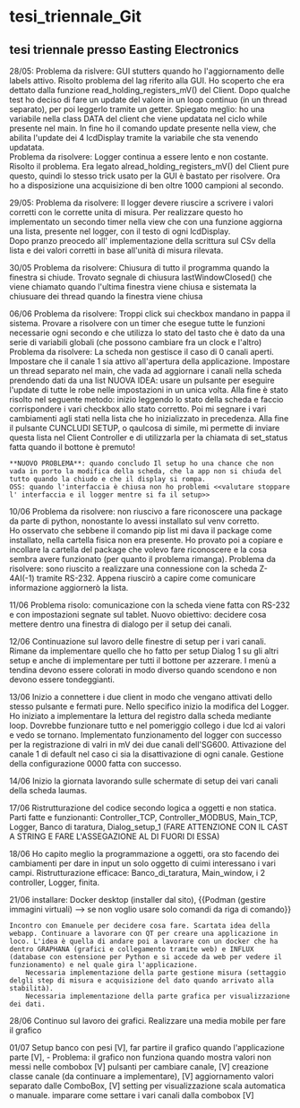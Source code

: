 # tesi_triennale_Git

## tesi triennale presso Easting Electronics


28/05:
    Problema da rislvere: GUI stutters quando ho l'aggiornamento delle labels attivo. 
        Risolto problema del lag riferito alla GUI. Ho scoperto che era dettato dalla funzione read_holding_registers_mV() del Client. Dopo qualche test ho deciso di fare un update del valore in un loop continuo (in un thread separato), per poi leggerlo tramite un getter.
        Spiegato meglio: ho una variabile nella class DATA del client che viene updatata nel ciclo while presente nel main. In fine ho il comando update presente nella view, che abilita l'update dei 4 lcdDisplay tramite la variabile che sta venendo updatata.   
    Problema da risolvere: Logger continua a essere lento e non costante.
        Risolto il problema. Era legato alread_holding_registers_mV() del Client pure questo, quindi lo stesso trick usato per la GUI è bastato per risolvere. Ora ho a disposizione una acquisizione di ben oltre 1000 campioni al secondo.

29/05:
    Problema da risolvere: Il logger devere riuscire a scrivere i valori corretti con le corrette unita di misura. 
        Per realizzare questo ho implementato un secondo timer nella view che con una funzione aggiorna una lista, presente nel logger, con il testo di ogni lcdDisplay.  
        Dopo pranzo preocedo all' implementazione della scrittura sul CSv della lista e dei valori corretti in base all'unità di misura rilevata.

30/05
    Problema da risolvere: Chiusura di tutto il programma quando la finestra si chiude.
        Trovato segnale di chiusura lastWindowClosed() che viene chiamato quando l'ultima finestra viene chiusa e sistemata la chiusuare dei thread quando la finestra viene chiusa

06/06
    Problema da risolvere: Troppi click sui checkbox mandano in pappa il sistema.
        Provare a risolvere con un timer che esegue tutte le funzioni necessarie ogni secondo e che utilizza lo stato del tasto che è dato da una serie di variabili globali (che possono cambiare fra un clock e l'altro)
    Problema da risolvere: La scheda non gestisce il caso di 0 canali aperti.
        Impostare che il canale 1 sia attivo all'apertura della applicazione.
        Impostare un thread separato nel main, che vada ad aggiornare i canali nella scheda prendendo dati da una list
        NUOVA IDEA: usare un pulsante per eseguire l'update di tutte le robe nelle impostazioni in un unica volta.
        Alla fine è stato risolto nel seguente metodo: inizio leggendo lo stato della scheda e faccio corrispondere i vari checkbox allo stato corretto. Poi mi segnare i vari cambiamenti agli stati nella lista che ho inizializzato in precedenza. Alla fine il pulsante CUNCLUDI SETUP, o qaulcosa di simile, mi permette di inviare questa lista nel Client Controller e di utilizzarla per la chiamata di set_status fatta quando il bottone è premuto!    

    **NUOVO PROBLEMA**: quando concludo Il setup ho una chance che non vada in porto la modifica della scheda, che la app non si chiuda del tutto quando la chiudo e che il display si rompa.  
    OSS: quando l'interfaccia è chiusa non ho problemi <<valutare stoppare l' interfaccia e il logger mentre si fa il setup>>

10/06 
    Problema da risolvere: non riuscivo a fare riconoscere una package da parte di python, nonostante lo avessi installato sul venv corretto.   
        Ho osservato che sebbene il comando pip list mi dava il package come installato, nella cartella fisica non era presente. Ho provato poi a copiare e incollare la cartella del package che volevo fare riconoscere e la cosa sembra avere funzionato (per quanto il problema rimanga).
    Problema da risolvere: sono riuscito a realizzare una connessione con la scheda Z-4AI(-1) tramite RS-232.
        Appena riuscirò a capire come comunicare informazione aggiornerò la lista.

11/06
    Problema risolo: comunicazione con la scheda viene fatta con RS-232 e con impostazioni segnate sul tablet.
    Nuovo obiettivo: decidere cosa mettere dentro una finestra di dialogo per il setup dei canali.

12/06
    Continuazione sul lavoro delle finestre di setup per i vari canali.
    Rimane da implementare quello che ho fatto per setup Dialog 1 su gli altri setup e anche di implementare per tutti il bottone per azzerare.
    I menù a tendina devono essere colorati in modo diverso quando scendono e non devono essere tondeggianti.

13/06
    Inizio a connettere i due client in modo che vengano attivati dello stesso pulsante e fermati pure.
    Nello specifico inizio la modifica del Logger.
    Ho iniziato a implementare la lettura del registro dalla scheda mediante loop. Dovrebbe funzionare tutto e nel pomeriggio collego i due lcd ai valori e vedo se tornano.
    Implementato funzionamento del logger con successo per la registrazione di valri in mV dei due canali dell'SG600.
    Attivazione del canale 1 di default nel caso ci sia la disattivazione di ogni canale.
    Gestione della configurazione 0000 fatta con successo. 

14/06
    Inizio la giornata lavorando sulle schermate di setup dei vari canali della scheda laumas.

17/06
    Ristrutturazione del codice secondo logica a oggetti e non statica.
    Parti fatte e funzionanti: Controller_TCP, Controller_MODBUS, Main_TCP, Logger, Banco di taratura, Dialog_setup_1
    (FARE ATTENZIONE CON IL CAST A STRING E FARE L'ASSEGAZIONE AL DI FUORI DI ESSA)
    
18/06
    Ho capito meglio la programmazione a oggetti, ora sto facendo dei cambiamenti per dare in input un solo oggetto di cuimi interessano i vari campi.
    Ristrutturazione efficace: Banco_di_taratura, Main_window, i 2 controller, Logger, finita.

21/06
    installare: Docker desktop (installer dal sito),
                {{Podman (gestire immagini virtuali) --> se non voglio usare solo comandi da riga di comando}}

    Incontro con Emanuele per decidere cosa fare. Scartata idea della webapp. Continuare a lavorare con QT per creare una applicazione in loco. L'idea è quella di andare poi a lavorare con un docker che ha dentro GRAPHANA (grafici e collegamento tramite web) e INFLUX (database con estensione per Python e si accede da web per vedere il funzionamento) e nel quale gira l'applicazione.
        Necessaria implementazione della parte gestione misura (settaggio delgli step di misura e acquisizione del dato quando arrivato alla stabilità).
        Necessaria implementazione della parte grafica per visualizzazione dei dati.

28/06
    Continuo sul lavoro dei grafici. Realizzare una media mobile per fare il grafico

01/07
    Setup banco con pesi [V], 
    far partire il grafico quando l'applicazione parte [V],
    - Problema: il grafico non funziona quando mostra valori non messi nelle combobox [V]
    pulsanti per cambiare canale, [V]
    creazione classe canale (da continuare a implementare), [V]
    aggiornamento valori separato dalle ComboBox, [V]
    setting per visualizzazione scala automatica o manuale.
    imparare come settare i vari canali dalla combobox [V]